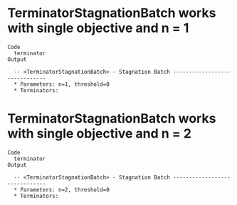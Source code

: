 # TerminatorStagnationBatch works with single objective and n = 1

    Code
      terminator
    Output
      
      -- <TerminatorStagnationBatch> - Stagnation Batch ------------------------------
      * Parameters: n=1, threshold=0
      * Terminators:

# TerminatorStagnationBatch works with single objective and n = 2

    Code
      terminator
    Output
      
      -- <TerminatorStagnationBatch> - Stagnation Batch ------------------------------
      * Parameters: n=2, threshold=0
      * Terminators:

